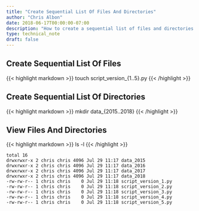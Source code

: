 ```yaml
---
title: "Create Sequential List Of Files And Directories"
author: "Chris Albon"
date: 2018-06-17T00:00:00-07:00
description: "How to create a sequential list of files and directories in the Linux command line."
type: technical_note
draft: false
---
```


## Create Sequential List Of Files

{{< highlight markdown >}}
touch script_version_{1..5}.py
{{< /highlight >}}

## Create Sequential List Of Directories

{{< highlight markdown >}}
mkdir data_{2015..2018}
{{< /highlight >}}

## View Files And Directories

{{< highlight markdown >}}
ls -l
{{< /highlight >}}
```
total 16
drwxrwxr-x 2 chris chris 4096 Jul 29 11:17 data_2015
drwxrwxr-x 2 chris chris 4096 Jul 29 11:17 data_2016
drwxrwxr-x 2 chris chris 4096 Jul 29 11:17 data_2017
drwxrwxr-x 2 chris chris 4096 Jul 29 11:17 data_2018
-rw-rw-r-- 1 chris chris    0 Jul 29 11:18 script_version_1.py
-rw-rw-r-- 1 chris chris    0 Jul 29 11:18 script_version_2.py
-rw-rw-r-- 1 chris chris    0 Jul 29 11:18 script_version_3.py
-rw-rw-r-- 1 chris chris    0 Jul 29 11:18 script_version_4.py
-rw-rw-r-- 1 chris chris    0 Jul 29 11:18 script_version_5.py
```